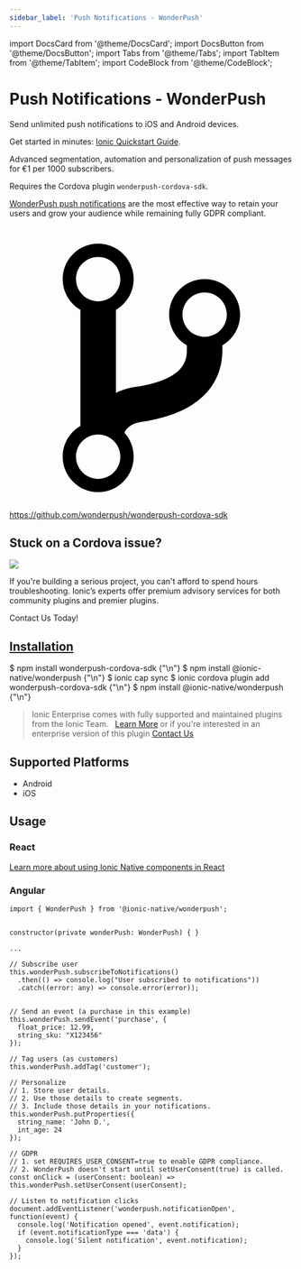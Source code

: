 ```yaml
---
sidebar_label: 'Push Notifications - WonderPush'
---
```


import DocsCard from '@theme/DocsCard';
import DocsButton from '@theme/DocsButton';
import Tabs from '@theme/Tabs';
import TabItem from '@theme/TabItem';
import CodeBlock from '@theme/CodeBlock';

# Push Notifications - WonderPush

Send unlimited push notifications to iOS and Android devices.

Get started in minutes: [Ionic Quickstart Guide](https://docs.wonderpush.com/docs/ionic-quickstart).

Advanced segmentation, automation and personalization of push messages for €1 per 1000 subscribers.

Requires the Cordova plugin `wonderpush-cordova-sdk`.

[WonderPush push notifications](https://www.wonderpush.com) are the most effective way
to retain your users and grow your audience while remaining fully GDPR compliant.

<p><a href="https://github.com/wonderpush/wonderpush-cordova-sdk" target="_blank" rel="noopener" className="git-link">
  <svg viewBox="0 0 512 512"><path d="M416 160c0-35.3-28.7-64-64-64s-64 28.7-64 64c0 23.7 12.9 44.3 32 55.4v8.6c0 19.9-7.8 33.7-25.3 44.9-15.4 9.8-38.1 17.1-67.5 21.5-14 2.1-25.7 6-35.2 10.7V151.4c19.1-11.1 32-31.7 32-55.4 0-35.3-28.7-64-64-64S96 60.7 96 96c0 23.7 12.9 44.3 32 55.4v209.2c-19.1 11.1-32 31.7-32 55.4 0 35.3 28.7 64 64 64s64-28.7 64-64c0-16.6-6.3-31.7-16.7-43.1 1.9-4.9 9.7-16.3 29.4-19.3 38.8-5.8 68.9-15.9 92.3-30.8 36-22.8 55-57 55-98.8v-8.6c19.1-11.1 32-31.7 32-55.4zM160 56c22.1 0 40 17.9 40 40s-17.9 40-40 40-40-17.9-40-40 17.9-40 40-40zm0 400c-22.1 0-40-17.9-40-40s17.9-40 40-40 40 17.9 40 40-17.9 40-40 40zm192-256c-22.1 0-40-17.9-40-40s17.9-40 40-40 40 17.9 40 40-17.9 40-40 40z"></path></svg> https://github.com/wonderpush/wonderpush-cordova-sdk
</a></p>

<h2>Stuck on a Cordova issue?</h2>
<DocsCard className="cordova-ee-card" header="Don't waste precious time on plugin issues." href="https://ionicframework.com/sales?product_of_interest=Ionic%20Native">
  <div>
    <img src="/docs/icons/native-cordova-bot.png" class="cordova-ee-img" />
    <p>If you're building a serious project, you can't afford to spend hours troubleshooting. Ionic’s experts offer premium advisory services for both community plugins and premier plugins.</p>
    <DocsButton className="native-ee-detail">Contact Us Today!</DocsButton>
  </div>
</DocsCard>

<h2 id="installation">
  <a href="#installation">Installation</a>
</h2>
<Tabs groupId="runtime" defaultValue="Capacitor" values={[
  {value: 'Capacitor', label: 'Capacitor'},
  {value: 'Cordova', label: 'Cordova'},
  {value: 'Enterprise', label: 'Enterprise'},
]}>
  <TabItem value="Capacitor">
    <CodeBlock className="language-shell">
      $ npm install wonderpush-cordova-sdk {"\n"}
      $ npm install @ionic-native/wonderpush {"\n"}
      $ ionic cap sync
    </CodeBlock>
  </TabItem>
  <TabItem value="Cordova">
    <CodeBlock className="language-shell">
      $ ionic cordova plugin add wonderpush-cordova-sdk {"\n"}
      $ npm install @ionic-native/wonderpush {"\n"}
    </CodeBlock>
  </TabItem>
  <TabItem value="Enterprise">
    <blockquote>Ionic Enterprise comes with fully supported and maintained plugins from the Ionic Team. &nbsp;
      <a class="btn" href="https://ionic.io/docs/premier-plugins">Learn More</a> or if you're interested in an enterprise version of this plugin <a class="btn" href="https://ionicframework.com/sales?product_of_interest=Ionic%20Enterprise%20Engine">Contact Us</a></blockquote>
  </TabItem>
</Tabs>

## Supported Platforms

- Android
- iOS

## Usage

### React

[Learn more about using Ionic Native components in React](../native-community.md#react)

### Angular

```tsx
import { WonderPush } from '@ionic-native/wonderpush';


constructor(private wonderPush: WonderPush) { }

...

// Subscribe user
this.wonderPush.subscribeToNotifications()
  .then(() => console.log("User subscribed to notifications"))
  .catch((error: any) => console.error(error));


// Send an event (a purchase in this example)
this.wonderPush.sendEvent('purchase', {
  float_price: 12.99,
  string_sku: "X123456"
});

// Tag users (as customers)
this.wonderPush.addTag('customer');

// Personalize
// 1. Store user details.
// 2. Use those details to create segments.
// 3. Include those details in your notifications.
this.wonderPush.putProperties({
  string_name: 'John D.',
  int_age: 24
});

// GDPR
// 1. set REQUIRES_USER_CONSENT=true to enable GDPR compliance.
// 2. WonderPush doesn't start until setUserConsent(true) is called.
const onClick = (userConsent: boolean) => this.wonderPush.setUserConsent(userConsent);

// Listen to notification clicks
document.addEventListener('wonderpush.notificationOpen', function(event) {
  console.log('Notification opened', event.notification);
  if (event.notificationType === 'data') {
    console.log('Silent notification', event.notification);
  }
});
```

